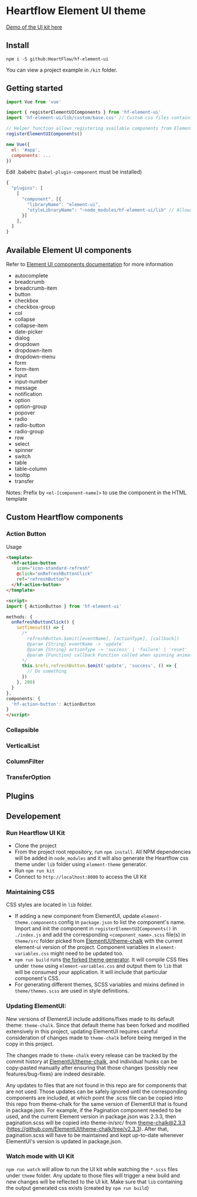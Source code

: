 # Heartflow Element UI theme

[Demo of the UI kit here](https://heartflow.github.io/hf-element-ui)

## Install
```shell
npm i -S github:HeartFlow/hf-element-ui
```

You can view a project example in `/kit` folder.

## Getting started
```javascript
import Vue from 'vue'

import { registerElementUIComponents } from 'hf-element-ui'
import 'hf-element-ui/lib/custom/base.css' // Custom css files containing styles for fonts, themes colors, etc..

// Helper function allows registering available components from Element UI
registerElementUIComponents()

new Vue({
  el: '#app',
  components: ...
})
```
Edit .babelrc (`babel-plugin-component` must be installed)
```javascript
{
  "plugins": [
    [
      "component", [{
        "libraryName": "element-ui",
        "styleLibraryName": "~node_modules/hf-element-ui/lib" // Allows Element-UI to use Heartflow custom theme
      }]
    ],
  ]
}
```
## Available Element UI components
Refer to [Element UI components documentation](http://element.eleme.io/2.3/#/en-US/component/installation) for more information

- autocomplete
- breadcrumb
- breadcrumb-item
- button
- checkbox
- checkbox-group
- col
- collapse
- collapse-item
- date-picker
- dialog
- dropdown
- dropdown-item
- dropdown-menu
- form
- form-item
- input
- input-number
- message
- notification
- option
- option-group
- popover
- radio
- radio-button
- radio-group
- row
- select
- spinner
- switch
- table
- table-column
- tooltip
- transfer

Notes: Prefix by `<el-[component-name]>` to use the component in the HTML template

## Custom Heartflow components

### Action Button
Usage
```html
<template>
  <hf-action-button
    icon="icon-standard-refresh"
    @click="onRefreshButtonClick"
    ref="refreshButton">
  </hf-action-button>
</template>

<script>
import { ActionButton } from 'hf-element-ui'

methods: {
  onRefreshButtonClick() {
    setTimeout(() => {
      /*
        refreshButton.$emit([eventName], [actionType], [callback])
        @param {String} eventName -> 'update'
        @param {String} actionType -> 'success' | 'failure' | 'reset' | 'complete'
        @param {Function} callback Function called when spinning animation is finished
      */
      this.$refs.refreshButton.$emit('update', 'success', () => {
        // Do something
      })
    }, 200)
  }
},
components: {
  'hf-action-button': ActionButton
}
</script>
```


### Collapsible

### VerticalList

### ColumnFilter

### TransferOption

## Plugins

## Developement

### Run Heartflow UI Kit
- Clone the project
- From the project root repository, run `npm install`. All NPM dependencies will be added in `node_modules` and it will also generate the Heartflow css theme under `lib` folder using `element-theme` generator.
- Run `npm run kit`
- Connect to `http://localhost:8080` to access the UI Kit

### Maintaining CSS
CSS styles are located in `lib` folder.

- If adding a new component from ElementUI, update `element-theme.components` config in `package.json` to list the component's name. Import and init the component in `registerElementUIComponents()` in `./index.js` and add the corresponding `<component_name>.scss` file(s) in `theme/src` folder picked from [ElementUI/theme-chalk](https://github.com/ElementUI/theme-chalk) with the current element-ui version of the project. Component variables in `element-variables.css` might need to be updated too.
- `npm run build` runs [the forked theme generator](https://github.com/syn-zeta/element-theme). It will compile CSS files under `theme` using `element-variables.css` and output them to `lib` that will be consumed your application. It will include that particular component's CSS.
- For generating different themes, SCSS variables and mixins defined in `theme/themes.scss` are used in style definitions.

### Updating ElementUI:

New versions of ElementUI include additions/fixes made to its default theme: `theme-chalk`.
Since that default theme has been forked and modified extensively in this project, updating ElementUI
requires careful consideration of changes made to `theme-chalk` before being merged in the copy in this project.

The changes made to `theme-chalk` every release can be tracked by the commit history at
[ElementUI/theme-chalk](https://github.com/ElementUI/theme-chalk/commits/master), and individual hunks can be
copy-pasted manually after ensuring that those changes (possibly new features/bug-fixes) are indeed desirable.

Any updates to files that are not found in this repo are for components that are not used. Those updates can be safely
ignored until the corresponding components are included, at which point the .scss file can be copied into this repo from
theme-chalk for the same version of ElementUI that is found in package.json. For example, if the Pagination component
needed to be used, and the current Element version in package.json was 2.3.3, then pagination.scss will be copied into
theme-in/src/ from theme-chalk@2.3.3 (https://github.com/ElementUI/theme-chalk/tree/v2.3.3). After that, pagination.scss
will have to be maintained and kept up-to-date whenever ElementUI's version is updated in package.json.


### Watch mode with UI Kit

`npm run watch` will allow to run the UI kit while watching the `*.scss` files under `theme` folder. Any update to those files will trigger a new build and new changes will be reflected to the UI kit. Make sure that `lib` containing the output generated css exists (created by `npm run build`)

